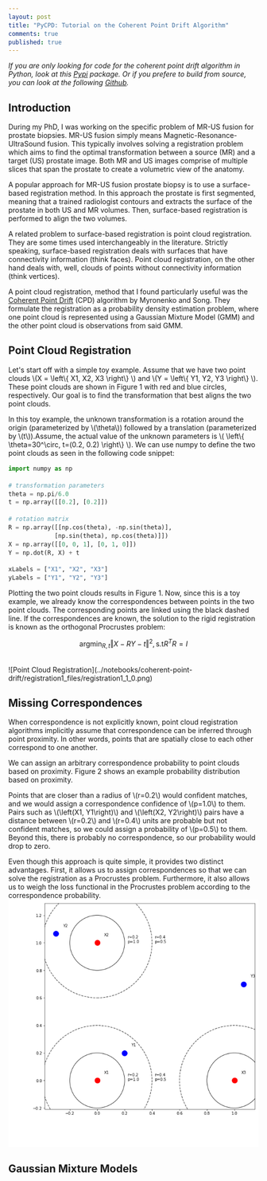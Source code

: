 ```yaml
---
layout: post
title: "PyCPD: Tutorial on the Coherent Point Drift Algorithm"
comments: true
published: true
---
```

*If you are only looking for code for the coherent point drift algorithm in Python, look at this [Pypi](https://pypi.python.org/pypi/pycpd/0.1) package. Or if you prefere to build from source, you can look at the following [Github](https://github.com/siavashk/pycpd).*

## Introduction
During my PhD, I was working on the specific problem of MR-US fusion for prostate biopsies. MR-US fusion simply means Magnetic-Resonance-UltraSound fusion. This typically involves solving a registration problem which aims to find the optimal transformation between a source (MR) and a target (US) prostate image. Both MR and US images comprise of multiple slices that span the prostate to create a volumetric view of the anatomy.

A popular approach for MR-US fusion prostate biopsy is to use a surface-based registration method. In this approach the prostate is first segmented, meaning that a trained radiologist contours and extracts the surface of the prostate in both US and MR volumes. Then, surface-based registration is performed to align the two volumes.

A related problem to surface-based registration is point cloud registration. They are some times used interchangeably in the literature. Strictly speaking, surface-based registration deals with surfaces that have connectivity information (think faces). Point cloud registration, on the other hand deals with, well, clouds of points without connectivity information (think vertices).

A point cloud registration, method that I found particularly useful was the [Coherent Point Drift](https://arxiv.org/abs/0905.2635) (CPD) algorithm by Myronenko and Song. They formulate the registration as a probability density estimation problem, where one point cloud is represented using a Gaussian Mixture Model (GMM) and the other point cloud is observations from said GMM.

## Point Cloud Registration
Let's start off with a simple toy example. Assume that we have two point clouds \\(X = \left\\{ X1, X2, X3 \right\\} \\) and \\(Y = \left\\{ Y1, Y2, Y3 \right\\} \\). These point clouds are shown in Figure 1 with red and blue circles, respectively. Our goal is to find the transformation that best aligns the two point clouds.

In this toy example, the unknown transformation is a rotation around the origin (parameterized by \\(\theta\\)) followed by a translation (parameterized by \\(t\\)).Assume, the actual value of the unknown parameters is \\( \left\\{ \theta=30^\circ, t=(0.2, 0.2) \right\\} \\). We can use numpy to define the two point clouds as seen in the following code snippet:

 ```python
import numpy as np

# transformation parameters
theta = np.pi/6.0
t = np.array([[0.2], [0.2]])

# rotation matrix
R = np.array([[np.cos(theta), -np.sin(theta)],
              [np.sin(theta), np.cos(theta)]])
X = np.array([[0, 0, 1], [0, 1, 0]])
Y = np.dot(R, X) + t

xLabels = ["X1", "X2", "X3"]
yLabels = ["Y1", "Y2", "Y3"]
```

Plotting the two point clouds results in Figure 1. Now, since this is a toy example, we already know the correspondences between points in the two point clouds. The corresponding points are linked using the black dashed line. If the correspondences are known, the solution to the rigid registration is known as the orthogonal Procrustes problem:

$$\mathrm{argmin}_{R,t}\left\Vert{X - RY - t}\right\Vert^2, \mathrm{s.t} R^TR=I$$

<!-- subject to \\(R^TR=I\\) and \\(\\mathrm{det}(R)=1\\). -->

<br>
![Point Cloud Registration](../notebooks/coherent-point-drift/registration1_files/registration1_1_0.png)<br/>

## Missing Correspondences
When correspondence is not explicitly known, point cloud registration algorithms implicitly assume that correspondence can be inferred through point proximity. In other words, points that are spatially close to each other correspond to one another.

We can assign an arbitrary correspondence probability to point clouds based on proximity. Figure 2 shows an example probability distribution based on proximity.

Points that are closer than a radius of \\(r=0.2\\) would confident matches, and we would assign a correspondence confidence of \\(p=1.0\\) to them. Pairs such as \\(\left\(X1, Y1\right\)\\) and \\(\left\(X2, Y2\right\)\\) pairs have a distance between \\(r=0.2\\) and \\(r=0.4\\) units are probable but not confident matches, so we could assign a probability of \\(p=0.5\\) to them. Beyond this, there is probably no correspondence, so our probability would drop to zero.

Even though this approach is quite simple, it provides two distinct advantages. First, it allows us to assign correspondences so that we can solve the registration as a Procrustes problem. Furthermore, it also allows us to weigh the loss functional in the Procrustes problem according to the correspondence probability.
<br>
![Point Cloud Correspondences](../notebooks/coherent-point-drift/registration1_files/registration1_2_0.png)<br/>

## Gaussian Mixture Models
